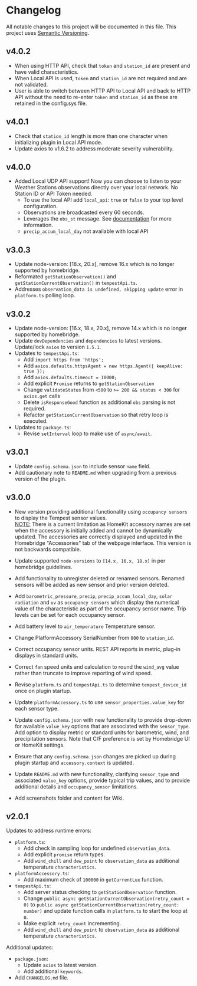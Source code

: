 # Changelog

All notable changes to this project will be documented in this file. This project uses [Semantic Versioning](https://semver.org/).

## v4.0.2
* When using HTTP API, check that `token` and `station_id` are present and have valid characteristics.
* When Local API is used, `token` and `station_id` are not required and are not validated. 
* User is able to switch between HTTP API to Local API and back to HTTP API without the need to re-enter `token` and `station_id` as these are retained in the config.sys file.

## v4.0.1
* Check that `station_id` length is more than one character when initializing plugin in Local API mode.
* Update axios to v1.6.2 to address moderate severity vulnerability.

## v4.0.0
* Added Local UDP API support! Now you can choose to listen to your Weather Stations observations directly over your local network. No Station ID or API Token needed. 
    * To use the local API add `local_api`: `true` or `false` to your top level configuration. 
    * Observations are broadcasted every 60 seconds. 
    * Leverages the `obs_st` message. See [documentation](https://weatherflow.github.io/Tempest/api/udp/v171/) for more information.
    * `precip_accum_local_day` not available with local API

## v3.0.3
* Update node-version: [18.x, 20.x], remove 16.x which is no longer supported by homebridge.
* Reformated `getStationObservation()` and `getStationCurrentObservation()` in `tempestApi.ts`.
* Addresses `observation_data is undefined, skipping update` error in `platform.ts` polling loop.

## v3.0.2
* Update node-version: [16.x, 18.x, 20.x], remove 14.x which is no longer supported by homebridge.
* Update `devDependencies` and `dependencies` to latest versions. Update/lock `axios` to version `1.5.1`.
* Updates to `tempestApi.ts`:
  * Add `import https from 'https';`
  * Add `axios.defaults.httpsAgent = new https.Agent({ keepAlive: true });`
  * Add `axios.defaults.timeout = 10000;`
  * Add explicit `Promise` returns to `getStationObservation`
  * Change `validateStatus` from `<500` to `>= 200 && status < 300` for `axios.get` calls
  * Delete `isResponseGood` function as additional `obs` parsing is not required.
  * Refactor `getStationCurrentObservation` so that retry loop is executed.
* Updates to `package.ts`:
  * Revise `setInterval` loop to make use of `async/await`.

## v3.0.1
* Update `config.schema.json` to include sensor `name` field.
* Add cautionary note to `README.md` when upgrading from a previous version of the plugin.

## v3.0.0
* New version providing additional functionality using `occupancy sensors` to display the Tempest sensor values. <br><u>NOTE:</u> There is a current limitation as HomeKit accessory names are set when the accessory is initially added and cannot be dynamically updated. The accessories are correctly displayed and updated in the Homebridge "Accessories" tab of the webpage interface. This version is not backwards compatible.

* Update supported `node-versions` to `[14.x, 16.x, 18.x]` in per homebridge guidelines.
* Add functionality to unregister deleted or renamed sensors. Renamed sensors will be added as new sensor and prior version deleted.

* Add `barometric_pressure`, `precip`, `precip_accum_local_day`, `solar radiation` and `uv` as `occupancy sensors` which display the numerical value of the characteristic as part of the occupancy sensor name. Trip levels can be set for each occupancy sensor.
* Add battery level to `air_temperature` Temperature sensor.
* Change PlatformAccessory SerialNumber from `000` to `station_id`.
* Correct occupancy sensor units. REST API reports in metric, plug-in displays in standard units.
* Correct `fan` speed units and calculation to round the `wind_avg` value rather than truncate to improve reporting of wind speed.
* Revise `platform.ts` and `tempestApi.ts` to determine `tempest_device_id` once on plugin startup.
* Update `platformAccessory.ts` to use `sensor_properties.value_key` for each sensor type.

* Update `config.schema.json` with new functionality to provide drop-down for available `value_key` options that are associated with the `sensor_type`. Add option to display metric or standard units for barometric, wind, and precipitation sensors. Note that C/F preference is set by Homebridge UI or HomeKit settings.
* Ensure that any `config.schema.json` changes are picked up during plugin startup and `accessory.context` is updated.

* Update `README.md` with new functionality, clarifying `sensor_type` and associated `value_key` options, provide typical trip values, and to provide additional details and `occupancy_sensor` limitations.

* Add screenshots folder and content for Wiki.

## v2.0.1
Updates to address runtime errors:
* `platform.ts`:
  * Add check in sampling loop for undefined `observation_data`.
  * Add explicit `promise` return types.
  * Add `wind_chill` and `dew_point` to `observation_data` as additional temperature `characteristics`.
* `platformAccessory.ts`:
  * Add maximum check of `100000` in `getCurrentLux` function.
* `tempestApi.ts`:
  * Add server status checking to `getStationObservation` function.
  * Change `public async getStationCurrentObservation(retry_count = 0)` to `public async getStationCurrentObservation(retry_count: number)` and update function calls in `platform.ts` to start the loop at `0`.
  * Make explicit `retry_count` incrementing.
  * Add `wind_chill` and `dew_point` to `observation_data` as additional temperature `characteristics`.

Additional updates:
* `package.json`:
  * Update `axios` to latest version.
  * Add additional `keywords`.
* Add `CHANGELOG.md` file.
